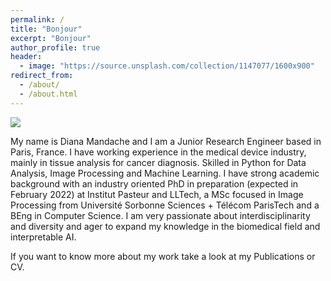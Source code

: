 ```yaml
---
permalink: /
title: "Bonjour"
excerpt: "Bonjour"
author_profile: true
header: 
  - image: "https://source.unsplash.com/collection/1147077/1600x900"
redirect_from: 
  - /about/
  - /about.html
---
```


<img src="https://source.unsplash.com/collection/1147077/1600x900">
<!-- ![welcome](https://images.unsplash.com/photo-1514580597161-eb1c0b1a7971?ixlib=rb-1.2.1&ixid=eyJhcHBfaWQiOjEyMDd9&auto=format&fit=crop&w=1490&q=80) -->

My name is Diana Mandache and I am a Junior Research Engineer based in Paris, France. 
I have working experience in the medical device industry, mainly in tissue analysis for cancer diagnosis. Skilled in Python for Data Analysis, Image Processing and Machine Learning.
I have strong academic background with an industry oriented PhD in preparation (expected in February 2022) at Institut Pasteur and LLTech, a MSc focused in Image Processing from Université Sorbonne Sciences + Télécom ParisTech and a BEng in Computer Science. 
I am very passionate about interdisciplinarity and diversity and ager to expand my knowledge in the biomedical field and interpretable AI.

If you want to know more about my work take a look at my Publications or CV.
